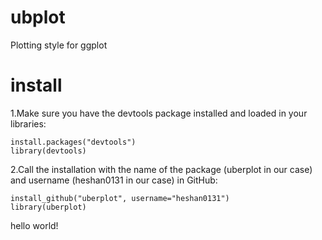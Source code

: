 ubplot
========

Plotting style for ggplot

install
========

1.Make sure you have the devtools package installed and loaded in your libraries:
```
install.packages("devtools")
library(devtools)
```

2.Call the installation with the name of the package (uberplot in our case) and username (heshan0131 in our case) in GitHub:

```
install_github("uberplot", username="heshan0131")
library(uberplot)
```

hello world!
